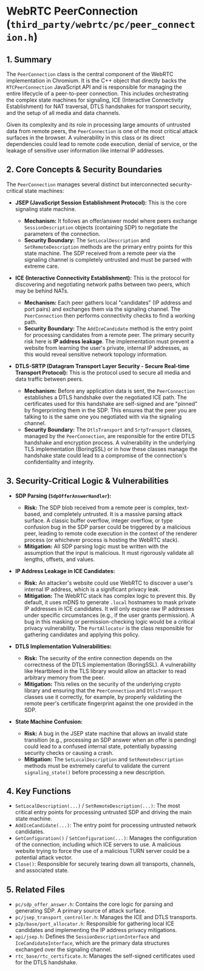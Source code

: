 # WebRTC PeerConnection (`third_party/webrtc/pc/peer_connection.h`)

## 1. Summary

The `PeerConnection` class is the central component of the WebRTC implementation in Chromium. It is the C++ object that directly backs the `RTCPeerConnection` JavaScript API and is responsible for managing the entire lifecycle of a peer-to-peer connection. This includes orchestrating the complex state machines for signaling, ICE (Interactive Connectivity Establishment) for NAT traversal, DTLS handshakes for transport security, and the setup of all media and data channels.

Given its complexity and its role in processing large amounts of untrusted data from remote peers, the `PeerConnection` is one of the most critical attack surfaces in the browser. A vulnerability in this class or its direct dependencies could lead to remote code execution, denial of service, or the leakage of sensitive user information like internal IP addresses.

## 2. Core Concepts & Security Boundaries

The `PeerConnection` manages several distinct but interconnected security-critical state machines:

*   **JSEP (JavaScript Session Establishment Protocol):** This is the core signaling state machine.
    *   **Mechanism:** It follows an offer/answer model where peers exchange `SessionDescription` objects (containing SDP) to negotiate the parameters of the connection.
    *   **Security Boundary:** The `SetLocalDescription` and `SetRemoteDescription` methods are the primary entry points for this state machine. The SDP received from a remote peer via the signaling channel is completely untrusted and must be parsed with extreme care.

*   **ICE (Interactive Connectivity Establishment):** This is the protocol for discovering and negotiating network paths between two peers, which may be behind NATs.
    *   **Mechanism:** Each peer gathers local "candidates" (IP address and port pairs) and exchanges them via the signaling channel. The `PeerConnection` then performs connectivity checks to find a working path.
    *   **Security Boundary:** The `AddIceCandidate` method is the entry point for processing candidates from a remote peer. The primary security risk here is **IP address leakage**. The implementation must prevent a website from learning the user's private, internal IP addresses, as this would reveal sensitive network topology information.

*   **DTLS-SRTP (Datagram Transport Layer Security - Secure Real-time Transport Protocol):** This is the protocol used to secure all media and data traffic between peers.
    *   **Mechanism:** Before any application data is sent, the `PeerConnection` establishes a DTLS handshake over the negotiated ICE path. The certificates used for this handshake are self-signed and are "pinned" by fingerprinting them in the SDP. This ensures that the peer you are talking to is the same one you negotiated with via the signaling channel.
    *   **Security Boundary:** The `DtlsTransport` and `SrtpTransport` classes, managed by the `PeerConnection`, are responsible for the entire DTLS handshake and encryption process. A vulnerability in the underlying TLS implementation (BoringSSL) or in how these classes manage the handshake state could lead to a compromise of the connection's confidentiality and integrity.

## 3. Security-Critical Logic & Vulnerabilities

*   **SDP Parsing (`SdpOfferAnswerHandler`):**
    *   **Risk:** The SDP blob received from a remote peer is complex, text-based, and completely untrusted. It is a massive parsing attack surface. A classic buffer overflow, integer overflow, or type confusion bug in the SDP parser could be triggered by a malicious peer, leading to remote code execution in the context of the renderer process (or whichever process is hosting the WebRTC stack).
    *   **Mitigation:** All SDP parsing logic must be written with the assumption that the input is malicious. It must rigorously validate all lengths, offsets, and values.

*   **IP Address Leakage in ICE Candidates:**
    *   **Risk:** An attacker's website could use WebRTC to discover a user's internal IP address, which is a significant privacy leak.
    *   **Mitigation:** The WebRTC stack has complex logic to prevent this. By default, it uses mDNS to generate `.local` hostnames to mask private IP addresses in ICE candidates. It will only expose raw IP addresses under specific circumstances (e.g., if the user grants permission). A bug in this masking or permission-checking logic would be a critical privacy vulnerability. The `PortAllocator` is the class responsible for gathering candidates and applying this policy.

*   **DTLS Implementation Vulnerabilities:**
    *   **Risk:** The security of the entire connection depends on the correctness of the DTLS implementation (BoringSSL). A vulnerability like Heartbleed in the TLS library would allow an attacker to read arbitrary memory from the peer.
    *   **Mitigation:** This relies on the security of the underlying crypto library and ensuring that the `PeerConnection` and `DtlsTransport` classes use it correctly, for example, by properly validating the remote peer's certificate fingerprint against the one provided in the SDP.

*   **State Machine Confusion:**
    *   **Risk:** A bug in the JSEP state machine that allows an invalid state transition (e.g., processing an SDP answer when an offer is pending) could lead to a confused internal state, potentially bypassing security checks or causing a crash.
    *   **Mitigation:** The `SetLocalDescription` and `SetRemoteDescription` methods must be extremely careful to validate the current `signaling_state()` before processing a new description.

## 4. Key Functions

*   `SetLocalDescription(...)` / `SetRemoteDescription(...)`: The most critical entry points for processing untrusted SDP and driving the main state machine.
*   `AddIceCandidate(...)`: The entry point for processing untrusted network candidates.
*   `GetConfiguration()` / `SetConfiguration(...)`: Manages the configuration of the connection, including which ICE servers to use. A malicious website trying to force the use of a malicious TURN server could be a potential attack vector.
*   `Close()`: Responsible for securely tearing down all transports, channels, and associated state.

## 5. Related Files

*   `pc/sdp_offer_answer.h`: Contains the core logic for parsing and generating SDP. A primary source of attack surface.
*   `pc/jsep_transport_controller.h`: Manages the ICE and DTLS transports.
*   `p2p/base/port_allocator.h`: Responsible for gathering local ICE candidates and implementing the IP address privacy mitigations.
*   `api/jsep.h`: Defines the `SessionDescriptionInterface` and `IceCandidateInterface`, which are the primary data structures exchanged over the signaling channel.
*   `rtc_base/rtc_certificate.h`: Manages the self-signed certificates used for the DTLS handshake.